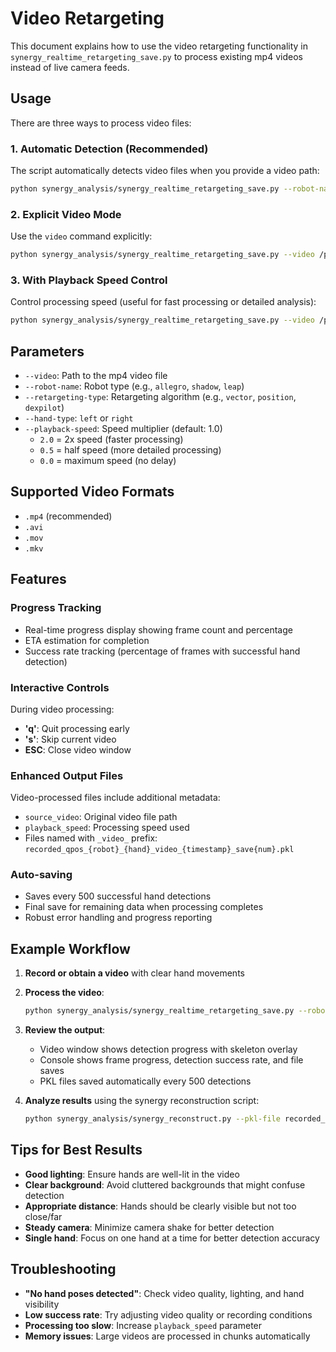 # Video Retargeting

This document explains how to use the video retargeting functionality in `synergy_realtime_retargeting_save.py` to process existing mp4 videos instead of live camera feeds.

## Usage

There are three ways to process video files:

### 1. Automatic Detection (Recommended)

The script automatically detects video files when you provide a video path:

```bash
python synergy_analysis/synergy_realtime_retargeting_save.py --robot-name allegro --retargeting-type vector --hand-type right --camera-path /path/to/your/video.mp4
```

### 2. Explicit Video Mode

Use the `video` command explicitly:

```bash
python synergy_analysis/synergy_realtime_retargeting_save.py --video /path/to/your/video.mp4 --robot-name allegro --retargeting-type vector --hand-type right
```

### 3. With Playback Speed Control

Control processing speed (useful for fast processing or detailed analysis):

```bash
python synergy_analysis/synergy_realtime_retargeting_save.py --video /path/to/your/video.mp4 --robot-name allegro --retargeting-type vector --hand-type right --playback-speed 2.0
```

## Parameters

- `--video`: Path to the mp4 video file
- `--robot-name`: Robot type (e.g., `allegro`, `shadow`, `leap`)
- `--retargeting-type`: Retargeting algorithm (e.g., `vector`, `position`, `dexpilot`)
- `--hand-type`: `left` or `right`
- `--playback-speed`: Speed multiplier (default: 1.0)
  - `2.0` = 2x speed (faster processing)
  - `0.5` = half speed (more detailed processing)
  - `0.0` = maximum speed (no delay)

## Supported Video Formats

- `.mp4` (recommended)
- `.avi`
- `.mov`
- `.mkv`

## Features

### Progress Tracking
- Real-time progress display showing frame count and percentage
- ETA estimation for completion
- Success rate tracking (percentage of frames with successful hand detection)

### Interactive Controls
During video processing:
- **'q'**: Quit processing early
- **'s'**: Skip current video
- **ESC**: Close video window

### Enhanced Output Files
Video-processed files include additional metadata:
- `source_video`: Original video file path
- `playback_speed`: Processing speed used
- Files named with `_video_` prefix: `recorded_qpos_{robot}_{hand}_video_{timestamp}_save{num}.pkl`

### Auto-saving
- Saves every 500 successful hand detections
- Final save for remaining data when processing completes
- Robust error handling and progress reporting

## Example Workflow

1. **Record or obtain a video** with clear hand movements
2. **Process the video**:
   ```bash
   python synergy_analysis/synergy_realtime_retargeting_save.py --robot-name allegro --retargeting-type vector --hand-type right --camera-path hand_demo.mp4
   ```
3. **Review the output**:
   - Video window shows detection progress with skeleton overlay
   - Console shows frame progress, detection success rate, and file saves
   - PKL files saved automatically every 500 detections

4. **Analyze results** using the synergy reconstruction script:
   ```bash
   python synergy_analysis/synergy_reconstruct.py --pkl-file recorded_qpos_allegro_hand_right_video_20241220_143022_save001.pkl --robot-name allegro --retargeting-type vector --hand-type right
   ```

## Tips for Best Results

- **Good lighting**: Ensure hands are well-lit in the video
- **Clear background**: Avoid cluttered backgrounds that might confuse detection
- **Appropriate distance**: Hands should be clearly visible but not too close/far
- **Steady camera**: Minimize camera shake for better detection
- **Single hand**: Focus on one hand at a time for better detection accuracy

## Troubleshooting

- **"No hand poses detected"**: Check video quality, lighting, and hand visibility
- **Low success rate**: Try adjusting video quality or recording conditions
- **Processing too slow**: Increase `playback_speed` parameter
- **Memory issues**: Large videos are processed in chunks automatically 